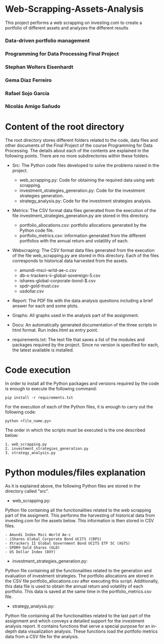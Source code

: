 # Web-Scrapping-Assets-Analysis
This project performs a web scrapping on investing.com to create a portfolio of different assets and analyzes the different results

### Data-driven portfolio management
### Programming for Data Processing Final Project

### Stephan Wolters Eisenhardt
### Gema Díaz Ferreiro
### Rafael Sojo García
### Nicolás Amigo Sañudo

# Content of the root directory

The root directory stores different folders related to the code, data files and other documents of the Final Project of the course Programming for Data Processing. The details about each of the contents are explained in the following points. There are no more subdirectories within these folders.

- Src: The Python code files developed to solve the problems raised in the project. 
	
	- web_scrapping.py: Code for obtaining the required data using web scrapping.
	- investment_strategies_generation.py: Code for the investment strategies generation.
	- strategy_analysis.py: Code for the investment strategies analysis.

- Metrics: The CSV format data files generated from the execution of the file investment_strategies_generation.py are stored in this directory.

	- portfolio_allocations.csv: portfolio allocations generated by the Python code file.
	- portfolio_metrics.csv: information generated from the different portfolios with the annual return and volatility of each.

- Webscraping: The CSV format data files generated from the execution of the file web_scrapping.py are stored in this directory. Each of the files corresponds to historical data harvested from the assets.

	- amundi-msci-wrld-ae-c.csv
	- db-x-trackers-ii-global-sovereign-5.csv
	- ishares-global-corporate-bond-$.csv
	- spdr-gold-trust.csv
	- usdollar.csv

- Report: The PDF file with the data analysis questions including a brief answer for each and some plots.

- Graphs: All graphs used in the analysis part of the assignment.

- Docu: An automatically generated documentation of the three scripts in html format. Run index.html as entry point.

- requirements.txt: The text file that saves a list of the modules and packages required by the project. Since no version is specified for each, the latest available is installed.


# Code execution

In order to install all the Python packages and versions required by the code is enough to execute the following command:

	pip install -r requirements.txt

For the execution of each of the Python files, it is enough to carry out the following code:

	python <file_name.py>

The order in which the scripts must be executed is the one described below:

	1. web_scrapping.py
	2. investment_strategies_generation.py
	3. strategy_analysis.py


# Python modules/files explanation

As it is explained above, the following Python files are stored in the directory called "src".

- web_scrapping.py:

Python file containing all the functionalities related to the web scrapping part of the assigment. This performs the harvesting of historical data from investing.com for the assets below. This information is then stored in CSV files.

	- Amundi Index Msci World Ae-c
	- iShares Global Corporate Bond UCITS (CRPS)
	- Xtrackers II Global Government Bond UCITS ETF 5C (XG7S)
	- SPDR® Gold Shares (GLD)
	- US Dollar Index (DXY)

- investment_strategies_generation.py:

Python file containing all the functionalities related to the generation and evaluation of investment strategies. The portfolio allocations are stored in the CSV file portfolio_allocations.csv after executing this script. Additionally, this data file is used to obtain the annual return and volatility of each portfolio. This data is saved at the same time in the portfolio_metrics.csv file.

- strategy_analysis.py:

Python file containing all the functionalities related to the last part of the assignment and which conveys a detailed support for the investment analysis report. It contains functions that serve a special purpose for an in-depth data visualization analysis. These functions load the portfolio metrics data from a CSV file for the analysis.

